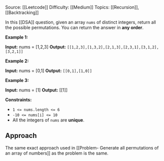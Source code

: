 Source: [[Leetcode]]
Difficulty: [[Medium]]
Topics: [[Recursion]], [[Backtracking]]

In this [[DSA]] question, given an array `nums` of distinct integers, return all the possible permutations. You can return the answer in **any order**.

**Example 1:**

**Input:** nums = [1,2,3]
**Output:** `[[1,2,3],[1,3,2],[2,1,3],[2,3,1],[3,1,2],[3,2,1]]`

**Example 2:**

**Input:** nums = [0,1]
**Output:** `[[0,1],[1,0]]`

**Example 3:**

**Input:** nums = [1]
**Output:** [[1]]

**Constraints:**

- `1 <= nums.length <= 6`
- `-10 <= nums[i] <= 10`
- All the integers of `nums` are **unique**.

## Approach 
The same exact approach used in [[Problem- Generate all permutations of an array of numbers]] as the problem is the same.